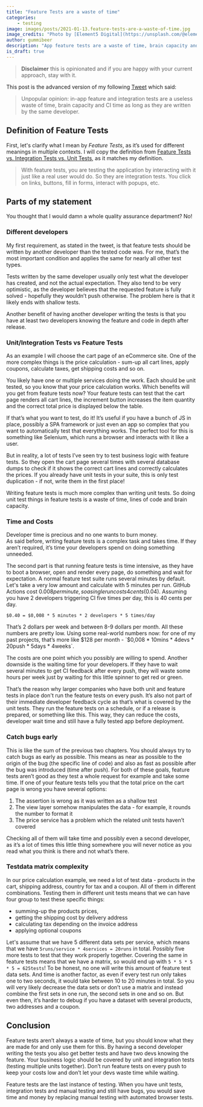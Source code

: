 ```yaml
---
title: "Feature Tests are a waste of time"
categories:
    - testing
image: images/posts/2021-01-13.feature-tests-are-a-waste-of-time.jpg
image_credits: "Photo by [Element5 Digital](https://unsplash.com/@element5digital) on [Unsplash](https://unsplash.com/photos/OyCl7Y4y0Bk)"
author: gummibeer
description: "App feature tests are a waste of time, brain capacity and CI time as long as they are written by the same developer."
is_draft: true
---
```


> **Disclaimer** this is opinionated and if you are happy with your current approach, stay with it.

This post is the advanced version of my following [Tweet](https://twitter.com/devgummibeer/status/1347572548943425536) which said:

> Unpopular opinion: in-app feature and integration tests are a useless waste of time, brain capacity and CI time as long as they are written by the same developer.

## Definition of Feature Tests

First, let's clarify what I mean by _Feature Tests_, as it’s used for different meanings in multiple contexts.
I will copy the definition from [Feature Tests vs. Integration Tests vs. Unit Tests](https://mixandgo.com/learn/feature-tests-vs-integration-tests-vs-unit-tests-in-ruby-and-rails), as it matches my definition.

> With feature tests, you are testing the application by interacting with it just like a real user would do. So they are integration tests.
> You click on links, buttons, fill in forms, interact with popups, etc.

## Parts of my statement

You thought that I would damn a whole quality assurance department? No!

### Different developers

My first requirement, as stated in the tweet, is that feature tests should be written by another developer than the tested code was.
For me, that’s the most important condition and applies the same for nearly all other test types.

Tests written by the same developer usually only test what the developer has created, and not the actual expectation.
They also tend to be very optimistic, as the developer believes that the requested feature is fully solved - hopefully they wouldn’t push otherwise.
The problem here is that it likely ends with shallow tests.

Another benefit of having another developer writing the tests is that you have at least two developers knowing the feature and code in depth after release.

### Unit/Integration Tests vs Feature Tests

As an example I will choose the cart page of an eCommerce site.
One of the more complex things is the price calculation - sum-up all cart lines, apply coupons, calculate taxes, get shipping costs and so on.

You likely have one or multiple services doing the work. Each should be unit tested, so you know that your price calculation works.
Which benefits will you get from feature tests now?
Your feature tests can test that the cart page renders all cart lines, the increment button increases the item quantity and the correct total price is displayed below the table.

If that’s what you want to test, do it! It’s useful if you have a bunch of JS in place, possibly a SPA framework or just even an app so complex that you want to automatically test that everything works.
The perfect tool for this is something like Selenium, which runs a browser and interacts with it like a user.

But in reality, a lot of tests I’ve seen try to test business logic with feature tests. So they open the cart page several times with several database dumps to check if it shows the correct cart lines and correctly calculates the prices.
If you already have unit tests in your suite, this is only test duplication - if not, write them in the first place!

Writing feature tests is much more complex than writing unit tests. So doing unit test things in feature tests is a waste of time, lines of code and brain capacity.

### Time and Costs

Developer time is precious and no one wants to burn money.  
As said before, writing feature tests is a complex task and takes time. If they aren’t required, it’s time your developers spend on doing something unneeded.

The second part is that running feature tests is time intensive, as they have to boot a browser, open and render every page, do something and wait for expectation. A normal feature test suite runs several minutes by default. Let's take a very low amount and calculate with 5 minutes per run.
GitHub Actions cost $0.008 per minute, so a single run costs 4 cents ($0.04). Assuming you have 2 developers triggering CI five times per day, this is 40 cents per day.

```
$0.40 = $0,008 * 5 minutes * 2 developers * 5 times/day
```

That’s 2 dollars per week and between 8-9 dollars per month.
All these numbers are pretty low.
Using some real-world numbers now: for one of my past projects, that’s more like $128 per month - `$0,008 * 10mins * 4devs * 20push * 5days * 4weeks`.

The costs are one point which you possibly are willing to spend. Another downside is the waiting time for your developers.
If they have to wait several minutes to get CI feedback after every push, they will waste some hours per week just by waiting for this little spinner to get red or green.

That’s the reason why larger companies who have both unit and feature tests in place don't run the feature tests on every push. It’s also not part of their immediate developer feedback cycle as that’s what is covered by the unit tests.
They run the feature tests on a schedule, or if a release is prepared, or something like this. This way, they can reduce the costs, developer wait time and still have a fully tested app before deployment.

### Catch bugs early

This is like the sum of the previous two chapters. You should always try to catch bugs as early as possible. This means as near as possible to the origin of the bug (the specific line of code) and also as fast as possible after the bug was introduced (time after push).
For both of these goals, feature tests aren’t good as they test a whole request for example and take some time. If one of your feature tests tells you that the total price on the cart page is wrong you have several options:

1. The assertion is wrong as it was written as a shallow test
2. The view layer somehow manipulates the data - for example, it rounds the number to format it
3. The price service has a problem which the related unit tests haven’t covered

Checking all of them will take time and possibly even a second developer, as it’s a lot of times this little thing somewhere you will never notice as you read what you think is there and not what’s there.

### Testdata matrix complexity

In our price calculation example, we need a lot of test data - products in the cart, shipping address, country for tax and a coupon. All of them in different combinations.
Testing them in different unit tests means that we can have four group to test these specific things:

- summing-up the products prices,
- getting the shipping cost by delivery address
- calculating tax depending on the invoice address
- applying optional coupons

Let's assume that we have 5 different data sets per service, which means that we have `5runs/service * 4services = 20runs` in total. Possibly five more tests to test that they work properly together.
Covering the same in feature tests means that we have a matrix, so would end up with `5 * 5 * 5 * 5 = 625tests`! To be honest, no one will write this amount of feature test data sets. And time is another factor, as even if every test run only takes one to two seconds, it would take between 10 to 20 minutes in total. So you will very likely decrease the data sets or don’t use a matrix and instead combine the first sets in one run, the second sets in one and so on.
But even then, it’s harder to debug if you have a dataset with several products, two addresses and a coupon.

## Conclusion

Feature tests aren’t always a waste of time, but you should know what they are made for and only use them for this. By having a second developer writing the tests you also get better tests and have two devs knowing the feature. Your business logic should be covered by unit and integration tests (testing multiple units together). Don’t run feature tests on every push to keep your costs low and don’t let your devs waste time while waiting.

Feature tests are the last instance of testing. When you have unit tests, integration tests and manual testing and still have bugs, you would save time and money by replacing manual testing with automated browser tests.
